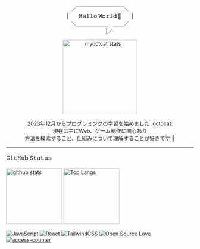 <div align="center">

／￣￣￣￣￣￣￣￣￣＼  
|　　**𝙷𝚎𝚕𝚕𝚘 𝚆𝚘𝚛𝚕𝚍 🚀**　　|  
＼＿＿＿＿＿＿　＿＿／  
   　 　　 |／  
        
<a href="https://myoctocat.com/"><img alt="myoctcat stats" height="200px" src="https://github.com/kagomen/kagomen/assets/154225199/ca01b64c-7a2b-43db-a1e9-c013bb6ce4d9"></a>  


2023年12月からプログラミングの学習を始めました :octocat:  
現在は主にWeb、ゲーム制作に関心あり  
方法を模索すること、仕組みについて理解することが好きです 🐌

</div>

---

#### 𝙶𝚒𝚝𝙷𝚞𝚋 𝚂𝚝𝚊𝚝𝚞𝚜

<p align="left"> 
 <img alt="github stats" height="150px" src="https://github-readme-stats.vercel.app/api?username=kagomen&hide_title=true&text_color=777&bg_color=00000000&theme=gotham" />
 <img alt="Top Langs" height="150px" src="https://github-readme-stats.vercel.app/api/top-langs/?username=kagomen&layout=compact&show_icons=true&card_width=382&title_color=777&text_color=777&bg_color=00000000&theme=gotham" />
</p>

![JavaScript](https://img.shields.io/badge/-JavaScript-F7DF1E.svg?logo=javascript&logoColor=fff&textColor=fff)
![React](https://img.shields.io/badge/-React-61DAFB.svg?logo=react&logoColor=fff)
![TailwindCSS](https://img.shields.io/badge/-Tailwind_CSS-06B6D4.svg?logo=tailwindcss&logoColor=fff)
[![Open Source Love](https://badges.frapsoft.com/os/v2/open-source.svg?v=103)](https://github.com/ellerbrock/open-source-badges/)
[![access-counter](https://hits.sh/github.com/kagomen.svg?view=today-total&label=Today%20%2F%20Total&color=00c6c4&labelColor=999)](https://hits.sh/github.com/kagomen/)
